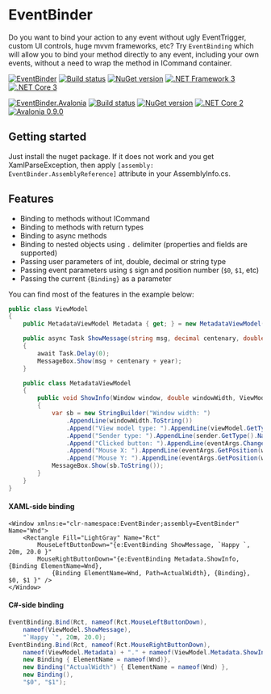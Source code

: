 # EventBinder

Do you want to bind your action to any event without ugly EventTrigger, custom UI controls, huge mvvm frameworks, etc? Try `EventBinding` which will allow you to bind your method directly to any event, including your own events, without a need to wrap the method in ICommand container.

[![EventBinder](https://img.shields.io/badge/EventBinder-WPF-brightgreen)](https://www.nuget.org/packages/EventBinder) [![Build status](https://ci.appveyor.com/api/projects/status/2k5lfrim0dxbekuy?svg=true)](https://ci.appveyor.com/project/Serg046/eventbinder) [![NuGet version](https://badge.fury.io/nu/EventBinder.svg)](https://www.nuget.org/packages/EventBinder) [![.NET Framework 3](https://img.shields.io/badge/.NET%20%20Framework-3+-brightgreen)](https://www.nuget.org/packages/EventBinder) [![.NET Core 3](https://img.shields.io/badge/.NET%20%20Core-3+-brightgreen)](https://www.nuget.org/packages/EventBinder)

[![EventBinder.Avalonia](https://img.shields.io/badge/EventBinder-Avalonia-brightgreen)](https://www.nuget.org/packages/EventBinder.Avalonia) [![Build status](https://ci.appveyor.com/api/projects/status/2k5lfrim0dxbekuy?svg=true)](https://ci.appveyor.com/project/Serg046/eventbinder) [![NuGet version](https://badge.fury.io/nu/EventBinder.Avalonia.svg)](https://www.nuget.org/packages/EventBinder.Avalonia) [![.NET Core 2](https://img.shields.io/badge/.NET%20%20Core-2+-brightgreen)](https://www.nuget.org/packages/EventBinder.Avalonia) [![Avalonia 0.9.0](https://img.shields.io/badge/Avalonia-0.9.0+-brightgreen)](https://www.nuget.org/packages/EventBinder.Avalonia)

## Getting started

Just install the nuget package. If it does not work and you get XamlParseException, then apply `[assembly: EventBinder.AssemblyReference]` attribute in your AssemblyInfo.cs.

## Features
- Binding to methods without ICommand
- Binding to methods with return types
- Binding to async methods
- Binding to nested objects using `.` delimiter (properties and fields are supported)
- Passing user parameters of int, double, decimal or string type
- Passing event parameters using `$` sign and position number (`$0`, `$1`, etc)
- Passing the current `{Binding}` as a parameter

You can find most of the features in the example below:
```csharp
public class ViewModel
{
    public MetadataViewModel Metadata { get; } = new MetadataViewModel();

    public async Task ShowMessage(string msg, decimal centenary, double year)
    {
        await Task.Delay(0);
        MessageBox.Show(msg + centenary + year);
    }

    public class MetadataViewModel
    {
        public void ShowInfo(Window window, double windowWidth, ViewModel viewModel, object sender, MouseButtonEventArgs eventArgs)
        {
            var sb = new StringBuilder("Window width: ")
                .AppendLine(windowWidth.ToString())
                .Append("View model type: ").AppendLine(viewModel.GetType().Name)
                .Append("Sender type: ").AppendLine(sender.GetType().Name)
                .Append("Clicked button: ").AppendLine(eventArgs.ChangedButton.ToString())
                .Append("Mouse X: ").AppendLine(eventArgs.GetPosition(window).X.ToString())
                .Append("Mouse Y: ").AppendLine(eventArgs.GetPosition(window).Y.ToString());
            MessageBox.Show(sb.ToString());
        }
    }
}
```
#### XAML-side binding
```xaml
<Window xmlns:e="clr-namespace:EventBinder;assembly=EventBinder" Name="Wnd">
    <Rectangle Fill="LightGray" Name="Rct"
        MouseLeftButtonDown="{e:EventBinding ShowMessage, `Happy `, 20m, 20.0 }"
        MouseRightButtonDown="{e:EventBinding Metadata.ShowInfo, {Binding ElementName=Wnd},
            {Binding ElementName=Wnd, Path=ActualWidth}, {Binding}, $0, $1 }" />
</Window>
```
#### C#-side binding
```csharp
EventBinding.Bind(Rct, nameof(Rct.MouseLeftButtonDown),
    nameof(ViewModel.ShowMessage),
    "`Happy `", 20m, 20.0);
EventBinding.Bind(Rct, nameof(Rct.MouseRightButtonDown),
    nameof(ViewModel.Metadata) + "." + nameof(ViewModel.Metadata.ShowInfo),
    new Binding { ElementName = nameof(Wnd)},
    new Binding("ActualWidth") { ElementName = nameof(Wnd) },
    new Binding(),
    "$0", "$1");
```
